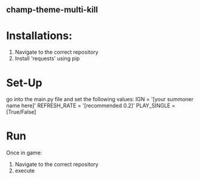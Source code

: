 ## champ-theme-multi-kill
# Installations:
1. Navigate to the correct repository
2. Install 'requests' using pip
<pip install requests>

# Set-Up

go into the main.py file and set the following values:
IGN = '[your summoner name here]'
REFRESH_RATE = '[recommended 0.2]'
PLAY_SINGLE = [True/False]

# Run

Once in game:
1. Navigate to the correct repository
2. execute <python3 main.py>